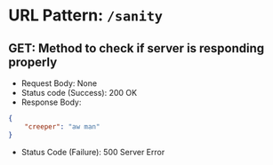 # URL Pattern: `/sanity`
## GET: Method to check if server is responding properly
- Request Body: None
- Status code (Success): 200 OK
- Response Body:
```json
{
    "creeper": "aw man"
}
```
- Status Code (Failure): 500 Server Error